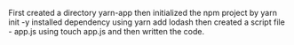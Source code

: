 First created a directory yarn-app
then initialized the npm project by yarn init -y
installed dependency using yarn add lodash
then created a script file - app.js using touch app.js and then written the code.
